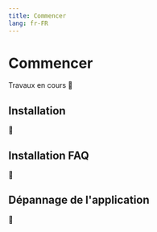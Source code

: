 ```yaml
---
title: Commencer
lang: fr-FR
---
```


# Commencer
Travaux en cours :construction_worker:

## Installation
:construction_worker:

## Installation FAQ
:construction_worker:

## Dépannage de l'application
:construction_worker: